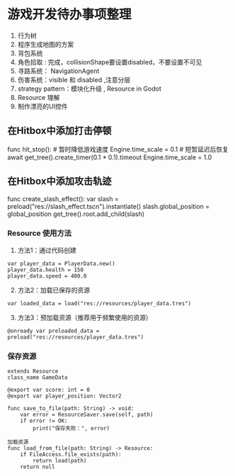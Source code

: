 # 游戏开发待办事项整理

1. 行为树
2. 程序生成地图的方案
3. 背包系统
4. 角色拾取 : 完成，collisionShape要设置disabled，不要设置不可见
5. 寻路系统： NavigationAgent
6. 伤害系统：visible 和 disabled ,注意分层
7. strategy pattern：模块化升级 , Resource in Godot
8. Resource 理解
9. 制作漂亮的UI控件

## 在Hitbox中添加打击停顿
func hit_stop():
    # 暂时降低游戏速度
    Engine.time_scale = 0.1
    # 短暂延迟后恢复
    await get_tree().create_timer(0.1 * 0.1).timeout
    Engine.time_scale = 1.0

## 在Hitbox中添加攻击轨迹
func create_slash_effect():
    var slash = preload("res://slash_effect.tscn").instantiate()
    slash.global_position = global_position
    get_tree().root.add_child(slash)

### Resource 使用方法

1.  方法1：通过代码创建

```GDScript
var player_data = PlayerData.new()
player_data.health = 150
player_data.speed = 400.0
```

2. 方法2：加载已保存的资源

```GDScript
var loaded_data = load("res://resources/player_data.tres")
```

3. 方法3：预加载资源（推荐用于频繁使用的资源）
```GDScript
@onready var preloaded_data = preload("res://resources/player_data.tres")
```


### 保存资源
```GDScript
extends Resource
class_name GameData

@export var score: int = 0
@export var player_position: Vector2

func save_to_file(path: String) -> void:
    var error = ResourceSaver.save(self, path)
    if error != OK:
        print("保存失败：", error)

加载资源
func load_from_file(path: String) -> Resource:
    if FileAccess.file_exists(path):
        return load(path)
    return null

```